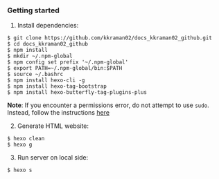 
### Getting started

1. Install dependencies:

```
$ git clone https://github.com/kkraman02/docs_kkraman02_github.git
$ cd docs_kkraman02_github
$ npm install
$ mkdir ~/.npm-global
$ npm config set prefix '~/.npm-global'
$ export PATH=~/.npm-global/bin:$PATH
$ source ~/.bashrc
$ npm install hexo-cli -g
$ npm install hexo-tag-bootstrap 
$ npm install hexo-butterfly-tag-plugins-plus
```

__Note__: If you encounter a permissions error, do not attempt to use `sudo`. Instead, follow the instructions [here](https://docs.npmjs.com/resolving-eacces-permissions-errors-when-installing-packages-globally#manually-change-npms-default-directory)

2. Generate HTML website:

```
$ hexo clean
$ hexo g
```

3. Run server on local side:

```
$ hexo s
